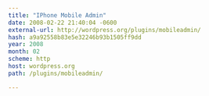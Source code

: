 ```yaml
---
title: "IPhone Mobile Admin"
date: 2008-02-22 21:40:04 -0600
external-url: http://wordpress.org/plugins/mobileadmin/
hash: a9a92558b83e5e32246b93b1505ff9dd
year: 2008
month: 02
scheme: http
host: wordpress.org
path: /plugins/mobileadmin/

---
```



